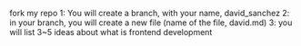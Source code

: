 fork my repo
1: You will create a branch, with your name, david_sanchez
2: in your branch, you will create a new file (name of the file, david.md) 
3: you will list 3~5 ideas about what is frontend development
